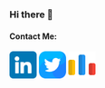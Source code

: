 ### Hi there 👋

#### Contact Me:
[<img src="https://github.com/NadinAhmed/NadinAhmed/blob/main/linkedin.png" width="48" height="48">](https://www.linkedin.com/in/nadin-ahmed-)
[<img src="https://github.com/NadinAhmed/NadinAhmed/blob/main/twitter.png" width="48" height="48">](https://twitter.com/Nadin_Ahmed_)
[<img src="https://github.com/NadinAhmed/NadinAhmed/blob/main/codeforces.png" width="48" height="48">](https://codeforces.com/profile/Nadin-Ahmed)

<!--
**NadinAhmed/NadinAhmed** is a ✨ _special_ ✨ repository because its `README.md` (this file) appears on your GitHub profile.

Here are some ideas to get you started:

- 🔭 I’m currently working on ...
- 🌱 I’m currently learning ...
- 👯 I’m looking to collaborate on ...
- 🤔 I’m looking for help with ...
- 💬 Ask me about ...
- 📫 How to reach me: ...
- 😄 Pronouns: ...
- ⚡ Fun fact: ...
-->
